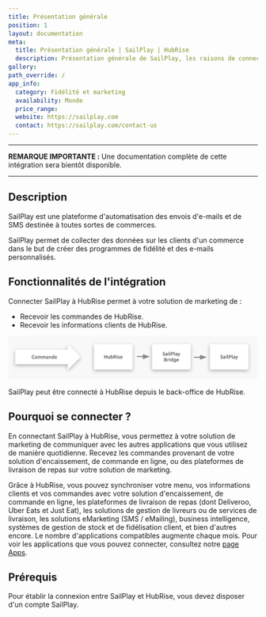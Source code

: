 ```yaml
---
title: Présentation générale
position: 1
layout: documentation
meta:
  title: Présentation générale | SailPlay | HubRise
  description: Présentation générale de SailPlay, les raisons de connecter votre solution de marketing à HubRise et fonctionnalités de l'intégration avec HubRise.
gallery:
path_override: /
app_info:
  category: Fidélité et marketing
  availability: Monde
  price_range:
  website: https://sailplay.com
  contact: https://sailplay.com/contact-us
---
```


---

**REMARQUE IMPORTANTE :** Une documentation complète de cette intégration sera bientôt disponible.

---

## Description

SailPlay est une plateforme d'automatisation des envois d'e-mails et de SMS destinée à toutes sortes de commerces.

SailPlay permet de collecter des données sur les clients d'un commerce dans le but de créer des programmes de fidélité et des e-mails personnalisés.

## Fonctionnalités de l'intégration

Connecter SailPlay à HubRise permet à votre solution de marketing de :

- Recevoir les commandes de HubRise.
- Recevoir les informations clients de HubRise.

![Diagramme du flux de connexion entre SailPlay, SailPlay Bridge, et HubRise](../images/000-fr-2x-diagramme-connexion.png)

SailPlay peut être connecté à HubRise depuis le back-office de HubRise.

## Pourquoi se connecter ?

En connectant SailPlay à HubRise, vous permettez à votre solution de marketing de communiquer avec les autres applications que vous utilisez de manière quotidienne. Recevez les commandes provenant de votre solution d'encaissement, de commande en ligne, ou des plateformes de livraison de repas sur votre solution de marketing.

Grâce à HubRise, vous pouvez synchroniser votre menu, vos informations clients et vos commandes avec votre solution d'encaissement, de commande en ligne, les plateformes de livraison de repas (dont Deliveroo, Uber Eats et Just Eat), les solutions de gestion de livreurs ou de services de livraison, les solutions eMarketing (SMS / eMailing), business intelligence, systèmes de gestion de stock et de fidélisation client, et bien d'autres encore. Le nombre d'applications compatibles augmente chaque mois. Pour voir les applications que vous pouvez connecter, consultez notre [page Apps](/apps).

## Prérequis

Pour établir la connexion entre SailPlay et HubRise, vous devez disposer d'un compte SailPlay.
